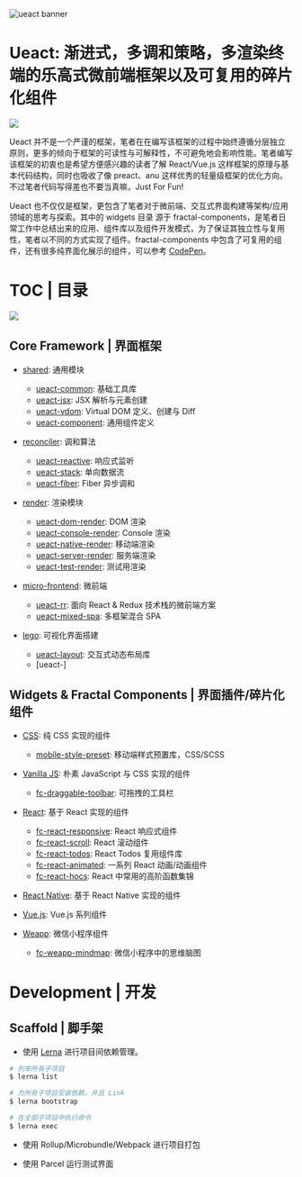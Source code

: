 ![ueact banner](https://user-images.githubusercontent.com/5803001/44896692-a51adc00-ad2b-11e8-9be9-ac495c77932e.png)

# Ueact: 渐进式，多调和策略，多渲染终端的乐高式微前端框架以及可复用的碎片化组件

![](https://badge.fury.io/gh/wxyyxc1992%2FUeact.svg)

Ueact 并不是一个严谨的框架，笔者在在编写该框架的过程中始终遵循分层独立原则，更多的倾向于框架的可读性与可解释性，不可避免地会影响性能。笔者编写该框架的初衷也是希望方便感兴趣的读者了解 React/Vue.js 这样框架的原理与基本代码结构，同时也吸收了像 preact、anu 这样优秀的轻量级框架的优化方向。不过笔者代码写得差也不要当真嘛，Just For Fun!

Ueact 也不仅仅是框架，更包含了笔者对于微前端、交互式界面构建等架构/应用领域的思考与探索。其中的 widgets 目录 源于 fractal-components，是笔者日常工作中总结出来的应用、组件库以及组件开发模式，为了保证其独立性与复用性，笔者以不同的方式实现了组件。fractal-components 中包含了可复用的组件，还有很多纯界面化展示的组件，可以参考 [CodePen](https://codepen.io/dashboard/)。

# TOC | 目录

![](https://github.com/danistefanovic/build-your-own-x/raw/master/feynman.png)

## Core Framework | 界面框架

- [shared](./framework/shared): 通用模块

  - [ueact-common](./framework/shared/ueact-common): 基础工具库
  - [ueact-jsx](./framework/shared/ueact-jsx): JSX 解析与元素创建
  - [ueact-vdom](./framework/shared/ueact-vdom): Virtual DOM 定义、创建与 Diff
  - [ueact-component](./framework/shared/ueact-component): 通用组件定义

* [reconciler](./framework/reconciler): 调和算法

  - [ueact-reactive](./framework/ueact-reactive): 响应式监听
  - [ueact-stack](./framework/ueact-stack): 单向数据流
  - [ueact-fiber](./framework/ueact-fiber): Fiber 异步调和

- [render](./framework/render): 渲染模块

  - [ueact-dom-render](./framework/render/ueact-dom-render): DOM 渲染
  - [ueact-console-render](./framework/render/ueact-console-render): Console 渲染
  - [ueact-native-render](./framework/render/ueact-native-render): 移动端渲染
  - [ueact-server-render](./framework/render/ueact-server-render): 服务端渲染
  - [ueact-test-render](./framework/render/ueact-test-render): 测试用渲染

* [micro-frontend](./framework/micro-frontend): 微前端

  - [ueact-rr](./framework/micro-frontend/ueact-rr): 面向 React & Redux 技术栈的微前端方案
  - [ueact-mixed-spa](./framework/micro-frontend/ueact-mixed-spa): 多框架混合 SPA

* [lego](./lego): 可视化界面搭建

  - [ueact-layout](./lego/ueact-layout): 交互式动态布局库
  - [ueact-]

## Widgets & Fractal Components | 界面插件/碎片化组件

- [CSS](./css): 纯 CSS 实现的组件

  - [mobile-style-preset](./css/mobile-style-preset): 移动端样式预置库，CSS/SCSS

- [Vanilla JS](./vanilla): 朴素 JavaScript 与 CSS 实现的组件

  - [fc-draggable-toolbar](./vanilla/fc-draggable-toolbar): 可拖拽的工具栏

- [React](./widgets/react): 基于 React 实现的组件

  - [fc-react-responsive](./widgets/react/fc-react-responsive): React 响应式组件
  - [fc-react-scroll](./widgets/react/fc-react-scroll): React 滚动组件
  - [fc-react-todos](./widgets/react/fc-react-todos): React Todos 复用组件库
  - [fc-react-animated](./widgets/react/fc-react-animated): 一系列 React 动画/动画组件
  - [fc-react-hocs](./widgets/react/fc-react-hocs): React 中常用的高阶函数集锦

- [React Native](./react-native): 基于 React Native 实现的组件

- [Vue.js](./vue): Vue.js 系列组件

- [Weapp](./weapp): 微信小程序组件

  - [fc-weapp-mindmap](./weapp/fc-weapp-mindmap): 微信小程序中的思维脑图

# Development | 开发

## Scaffold | 脚手架

- 使用 [Lerna](https://github.com/lerna/lerna#lernajson) 进行项目间依赖管理。

```sh
# 列举所有子项目
$ lerna list

# 为所有子项目安装依赖，并且 Link
$ lerna bootstrap

# 在全部子项目中执行命令
$ lerna exec
```

- 使用 Rollup/Microbundle/Webpack 进行项目打包

- 使用 Parcel 运行测试界面
